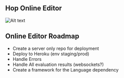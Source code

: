 ## Hop Online Editor
![Alt text](HopInlineEditor "Inline Editor")


## Online Editor Roadmap
* Create a server only repo for deployment
* Deploy to Heroku (env staging/prod)
* Handle Errors
* Handle All evaluation results (websockets?)
* Create a framework for the Language dependency
